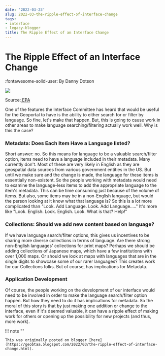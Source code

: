 ```yaml
---
date: '2022-03-23'
slug: 2022-03-the-ripple-effect-of-interface-change
tags:
- interface
- legacy-blogger
title: The Ripple Effect of an Interface Change
---
```


# The Ripple Effect of an Interface Change

:fontawesome-solid-user: By Danny Dotson 

![](https://lh3.googleusercontent.com/rDmrHBzZpXbHe-L55ZQUk02AdMOlCEZ_S_Kt9Pq2U2C715oQ81ke8PH0x0RdxcgAUaqqoN0mrrpoeAP-SJY0bEZMUUWwD1vd7HFpS9I3ZVx2aGtIAz3jgCda8x32ZozWKl2oMIpn)

Source:[ EPA](https://www.epa.gov/sites/default/files/2019-08/documents/2012-guidelines-water-reuse.pdf) 

One of the features the Interface Committee has heard that would be useful for the Geoportal to have is the ability to either search for or filter by language. <!-- more --> So fine, let's make that happen. But, this is going to cause work in other areas to make language searching/filtering actually work well. Why is this the case? 

### Metadata: Does Each Item Have a Language listed? 

Short answer: no. So this means for language to be a valuable search/filter option, items need to have a language included in their metadata. Many currently don't. Most of these are very likely in English as they are geospatial data sources from various government entities in the US. But until we make sure and the change is made, the language for these items is essentially non-existent. So the people working with metadata would need to examine the language-less items to add the appropriate language to the item's metadata. This can be time consuming just because of the volume of items. But also, some items may be in a non-English language, but would the person looking at it know what that language is? So this is a lot more complicated than "Look. Add Language. Look. Add Language….." It's more like "Look. English. Look. English. Look. What is that? Help!" 

### Collections: Should we add new content based on language? 

If we have language search/filter options, this gives us incentives to be sharing more diverse collections in terms of language. Are there strong non-English languages' collections for print maps? Perhaps we should be adding collections of Japanese maps, which have a few institutions with over 1,000 maps. Or should we look at maps with languages that are in the single digits to showcase some of our rarer languages? This creates work for our Collections folks. But of course, has implications for Metadata. 

### Application Development 

Of course, the people working on the development of our interface would need to be involved in order to make the language search/filter option happen. But how they need to do it has implications for metadata. So the moral of this story is that by just making one addition or change to the interface, even if it's deemed valuable, it can have a ripple effect of making work for others or opening up the possibility for new projects (and thus, more work). 

!!! note ""

	This was originally posted on blogger [here](https://geobtaa.blogspot.com/2022/03/the-ripple-effect-of-interface-change.html).


